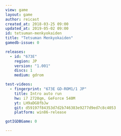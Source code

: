 ```yaml
---
view: game
layout: game
author: reicast
created_at: 2018-03-25 09:00
updated_at: 2019-05-02 09:00
id: tetsuman-menkyokaiden
title: "Tetsuman Menkyokaiden"
gamedb-issue: 0

releases:
  - id: "673E"
    region: JP
    version: "1.001"
    discs: 1
    medium: gdrom

test-videos:
  - fingerprint: "673E GD-ROM1/1 JP"
    title: Intro auto run
    hw: i7 2720qm, GeForce 540M
    yt: LH9aDG8fbJw
    git: d59197f84353d7d2b746383e9277d9ed7c8c4053
    platform: win86-release

gotIGDBGame: 0

---
```


